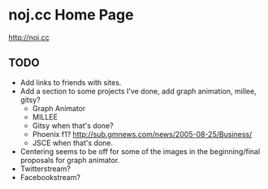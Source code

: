 noj.cc Home Page
=================

http://noj.cc

## TODO
* Add links to friends with sites.
* Add a section to some projects I've done, add graph animation, millee, gitsy?
	* Graph Animator
	* MILLEE
	* Gitsy when that's done?
	* Phoenix f1? http://sub.gmnews.com/news/2005-08-25/Business/
	* JSCE when that's done.
* Centering seems to be off for some of the images in the beginning/final proposals for graph animator.
* Twitterstream?
* Facebookstream?
